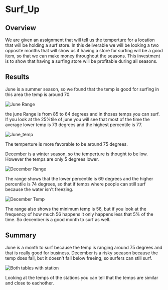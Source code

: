 # Surf_Up

## Overview ##

We are given an assignment that will tell us the temperture for a location that will be holding a surf store. In this deliverable we will be looking a two opposite months that will show us if having a store for surfing will be a good item, so that we can make money throughout the seasons. This investment is to show that having a surfing store will be profitable during all seasons.

## Results ##

June is a summer season, so we found that the temp is good for surfing in this area the temp is around 70.

![June Range](https://user-images.githubusercontent.com/100543143/165005564-78edd0ed-482c-4c2f-b7a5-b5d7e63c1663.png)

the june Range is from 85 to 64 degrees  and in thoses temps you can surf. If you look at the 25%tile of june you will see that most of the time the average lower temp is 73 degrees and the highest percentile is 77.

![June_temp](https://user-images.githubusercontent.com/100543143/165005705-863cf994-c2d1-48fb-b87a-cc9967bc2bef.png)

The temperture is more favorable to be around 75 degrees.


December is a winter season, so the temperture is thought to be low. However the temps are only 5 degrees lower.

![December Range](https://user-images.githubusercontent.com/100543143/165005874-f9b1743e-a616-4b1e-9715-67069093a88e.png)

The range shows that the lower percentile is 69 degrees and the higher percentile is 74 degrees, so that if temps where people can still surf because the water isn't freezing. 

![December Temp](https://user-images.githubusercontent.com/100543143/165005972-85a06789-6fd9-4993-926b-62015d1f389f.png)

The range also shows the minimum temp is 56, but if you look at the frequency of how much 56 happens it only happens less that 5% of the time. So december is a good month to surf as well.


## Summary ##

June is a month to surf because the temp is ranging around 75 degrees and that is really good for business. December is a risky seeason because the temp does fall, but it doesn't fall below freeing, so surfers can still surf. 

![Both tables with station](https://user-images.githubusercontent.com/100543143/165006430-40227256-047c-409b-8186-86a24bc25846.png)

Looking at the temps of the stations you can tell that the temps are similar and close to eachother. 
